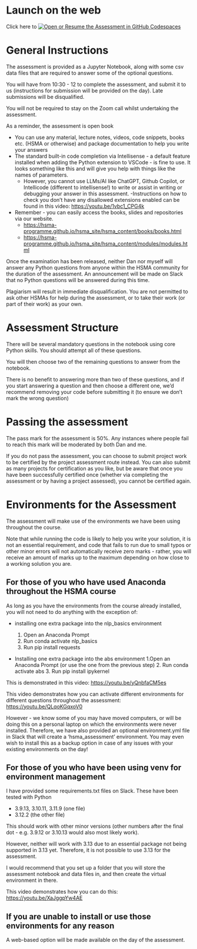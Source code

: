 # Launch on the web

Click here to [![Open or Resume the Assessment in GitHub Codespaces](https://github.com/codespaces/badge.svg)]([URL](https://codespaces.new/hsma-programme/hsma6_assessment_WEB?quickstart=1))

# General Instructions

The assessment is provided as a Jupyter Notebook, along with some csv data files that are required to answer some of the optional questions.

You will have from 10:30 - 12 to complete the assessment, and submit it to us (instructions for submission will be provided on the day).  Late submissions will be disqualified.

You will not be required to stay on the Zoom call whilst undertaking the assessment.

As a reminder, the assessment is open book

- You can use any material, lecture notes, videos, code snippets, books etc. (HSMA or otherwise) and package documentation to help you write your answers
- The standard built-in code completion via Intellisense - a default feature installed when adding the Python extension to VSCode - is fine to use. It looks something like this and will give you help with things like the names of parameters.
  - However, you cannot use LLMs/AI like ChatGPT, Github Copilot, or Intellicode (different to intellisense!) to write or assist in writing or debugging your answer in this assessment.
  -Instructions on how to check you don’t have any disallowed extensions enabled can be found in this video: https://youtu.be/1vbc1_CPG4k
- Remember - you can easily access the books, slides and repositories via our website.
  - https://hsma-programme.github.io/hsma_site/hsma_content/books/books.html
  - https://hsma-programme.github.io/hsma_site/hsma_content/modules/modules.html

Once the examination has been released, neither Dan nor myself will answer any Python questions from anyone within the HSMA community for the duration of the assessment.  An announcement will be made on Slack that no Python questions will be answered during this time.

Plagiarism will result in immediate disqualification.  You are not permitted to ask other HSMAs for help during the assessment, or to take their work (or part of their work) as your own.

# Assessment Structure
There will be several mandatory questions in the notebook using core Python skills. You should attempt all of these questions.

You will then choose two of the remaining questions to answer from the notebook.

There is no benefit to answering more than two of these questions, and if you start answering a question and then choose a different one, we’d recommend removing your code before submitting it (to ensure we don’t mark the wrong question)

# Passing the assessment

The pass mark for the assessment is 50%. Any instances where people fail to reach this mark will be moderated by both Dan and me.

If you do not pass the assessment, you can choose to submit project work to be certified by the project assessment route instead.  You can also submit as many projects for certification as you like, but be aware that once you have been successfully certified once (whether via completing the assessment or by having a project assessed), you cannot be certified again.

# Environments for the Assessment

The assessment will make use of the environments we have been using throughout the course.

Note that while running the code is likely to help you write your solution, it is not an essential requirement, and code that fails to run due to small typos or other minor errors will not automatically receive zero marks - rather, you will receive an amount of marks up to the maximum depending on how close to a working solution you are.

## For those of you who have used Anaconda throughout the HSMA course

As long as you have the environments from the course already installed, you will not need to do anything with the exception of:

- installing one extra package into the nlp_basics environment
	1. Open an Anaconda Prompt
  2. Run conda activate nlp_basics
  3. Run pip install requests

- Installing one extra package into the abs environment
	1.Open an Anaconda Prompt (or use the one from the previous step)
  2. Run conda activate abs
  3. Run pip install ipykernel

This is demonstrated in this video:  https://youtu.be/yQnbfaCM5es

This video demonstrates how you can activate different environments for different questions throughout the assessment:  https://youtu.be/QLqoKGqxoV0

However - we know some of you may have moved computers, or will be doing this on a personal laptop on which the environments were never installed. Therefore, we have also provided an optional environment.yml file in Slack that will create a ‘hsma_assessment’ environment. You may even wish to install this as a backup option in case of any issues with your existing environments on the day!

## For those of you who have been using venv for environment management

I have provided some requirements.txt files on Slack. These have been tested with Python

- 3.9.13, 3.10.11, 3.11.9 (one file)
- 3.12.2 (the other file)

This should work with other minor versions (other numbers after the final dot - e.g. 3.9.12 or 3.10.13 would also most likely work).

However, neither will work with 3.13 due to an essential package not being supported in 3.13 yet. Therefore, it is not possible to use 3.13 for the assessment.

I would recommend that you set up a folder that you will store the assessment notebook and data files in, and then create the virtual environment in there.

This video demonstrates how you can do this: https://youtu.be/XaJggpYw4AE

## If you are unable to install or use those environments for any reason

A web-based option will be made available on the day of the assessment.
